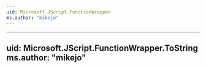 ```yaml
---
uid: Microsoft.JScript.FunctionWrapper
ms.author: "mikejo"
---
```


---
uid: Microsoft.JScript.FunctionWrapper.ToString
ms.author: "mikejo"
---
